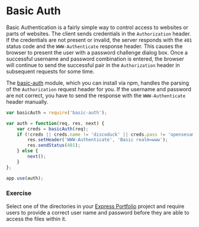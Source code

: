 # Basic Auth

Basic Authentication is a fairly simple way to control access to websites or parts of websites. The client sends credentials in the `Authorization` header. If the credentials are not present or invalid, the server responds with the `401` status code and  the `WWW-Authenticate` response header. This causes the browser to present the user with a password challenge dialog box. Once a successful username and password combination is entered, the browser will continue to send the successful pair in the `Authorization` header in subsequent requests for some time.

The [basic-auth](https://github.com/jshttp/basic-auth) module, which you can install via npm, handles the parsing of the `Authorization` request header for you. If the username and password are not correct, you have to send the response with the `WWW-Authenticate` header manually.

```js
var basicAuth = require('basic-auth');

var auth = function(req, res, next) {
    var creds = basicAuth(req);
    if (!creds || creds.name != 'discoduck' || creds.pass != 'opensesame') {
        res.setHeader('WWW-Authenticate', 'Basic realm=www');
        res.sendStatus(401);
    } else {
        next();
    }
};

app.use(auth);
```

### Exercise

Select one of the directories in your [Express Portfolio](wk6_express) project and require users to provide a correct user name and password before they are able to access the files within it.




